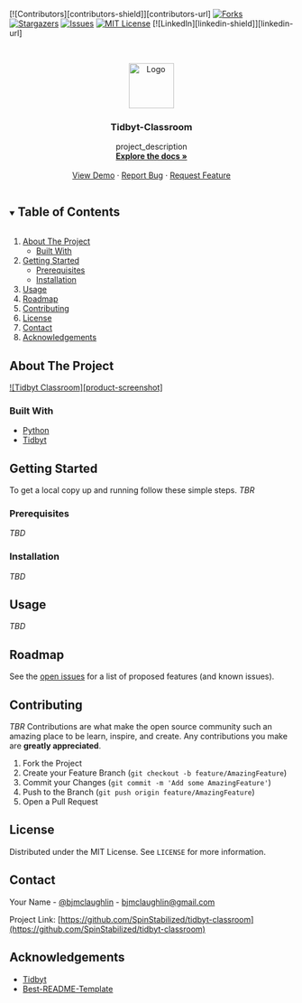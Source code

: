 <!-- PROJECT SHIELDS -->
<!--
*** I'm using markdown "reference style" links for readability.
*** Reference links are enclosed in brackets [ ] instead of parentheses ( ).
*** See the bottom of this document for the declaration of the reference variables
*** for contributors-url, forks-url, etc. This is an optional, concise syntax you may use.
*** https://www.markdownguide.org/basic-syntax/#reference-style-links
-->
[![Contributors][contributors-shield]][contributors-url]
[![Forks][forks-shield]][forks-url]
[![Stargazers][stars-shield]][stars-url]
[![Issues][issues-shield]][issues-url]
[![MIT License][license-shield]][license-url]
[![LinkedIn][linkedin-shield]][linkedin-url]



<!-- PROJECT LOGO -->
<br />
<p align="center">
  <a href="https://github.com/SpinStabilized/tidbyt-classroom">
    <img src="images/logo.png" alt="Logo" width="80" height="80">
  </a>

  <h3 align="center">Tidbyt-Classroom</h3>

  <p align="center">
    project_description
    <br />
    <a href="https://github.com/SpinStabilized/tidbyt-classroom"><strong>Explore the docs »</strong></a>
    <br />
    <br />
    <a href="https://github.com/SpinStabilized/tidbyt-classroom">View Demo</a>
    ·
    <a href="https://github.com/SpinStabilized/tidbyt-classroom/issues">Report Bug</a>
    ·
    <a href="https://github.com/SpinStabilized/tidbyt-classroom/issues">Request Feature</a>
  </p>
</p>



<!-- TABLE OF CONTENTS -->
<details open="open">
  <summary><h2 style="display: inline-block">Table of Contents</h2></summary>
  <ol>
    <li>
      <a href="#about-the-project">About The Project</a>
      <ul>
        <li><a href="#built-with">Built With</a></li>
      </ul>
    </li>
    <li>
      <a href="#getting-started">Getting Started</a>
      <ul>
        <li><a href="#prerequisites">Prerequisites</a></li>
        <li><a href="#installation">Installation</a></li>
      </ul>
    </li>
    <li><a href="#usage">Usage</a></li>
    <li><a href="#roadmap">Roadmap</a></li>
    <li><a href="#contributing">Contributing</a></li>
    <li><a href="#license">License</a></li>
    <li><a href="#contact">Contact</a></li>
    <li><a href="#acknowledgements">Acknowledgements</a></li>
  </ol>
</details>



<!-- ABOUT THE PROJECT -->
## About The Project

[![Tidbyt Classroom][product-screenshot]](https://github.com/SpinStabilized/tidbyt-classroom/)


### Built With

* [Python](https://www.python.org/)
* [Tidbyt](https://tidbyt.com/)


<!-- GETTING STARTED -->
## Getting Started

To get a local copy up and running follow these simple steps. *TBR*

### Prerequisites

*TBD*

### Installation

*TBD*


<!-- USAGE EXAMPLES -->
## Usage

*TBD*


<!-- ROADMAP -->
## Roadmap

See the [open issues](https://github.com/SpinStabilized/tidbyt-classroom/issues) for a list of proposed features (and known issues).


<!-- CONTRIBUTING -->
## Contributing

*TBR*
Contributions are what make the open source community such an amazing place to be learn, inspire, and create. Any contributions you make are **greatly appreciated**.

1. Fork the Project
2. Create your Feature Branch (`git checkout -b feature/AmazingFeature`)
3. Commit your Changes (`git commit -m 'Add some AmazingFeature'`)
4. Push to the Branch (`git push origin feature/AmazingFeature`)
5. Open a Pull Request



<!-- LICENSE -->
## License

Distributed under the MIT License. See `LICENSE` for more information.



<!-- CONTACT -->
## Contact

Your Name - [@bjmclaughlin](https://twitter.com/bjmclaughlin) - bjmclaughlin@gmail.com

Project Link: [https://github.com/SpinStabilized/tidbyt-classroom](https://github.com/SpinStabilized/tidbyt-classroom)



<!-- ACKNOWLEDGEMENTS -->
## Acknowledgements

* [Tidbyt](https://tidbyt.com/)
* [Best-README-Template](https://github.com/othneildrew/Best-README-Template)


<!-- MARKDOWN LINKS & IMAGES -->
<!-- https://www.markdownguide.org/basic-syntax/#reference-style-links -->
[forks-shield]: https://img.shields.io/github/forks/SpinStabilized/tidbyt-classroom
[forks-url]: https://github.com/SpinStabilized/tidbyt-classroom/network/members
[stars-shield]: https://img.shields.io/github/stars/SpinStabilized/tidbyt-classroom
[stars-url]: https://github.com/SpinStabilized/tidbyt-classroom/stargazers
[issues-shield]: https://img.shields.io/github/issues/SpinStabilized/tidbyt-classroom
[issues-url]: https://github.com/SpinStabilized/tidbyt-classroom/issues
[license-shield]: https://img.shields.io/github/license/SpinStabilized/tidbyt-classroom
[license-url]: https://github.com/SpinStabilized/tidbyt-classroom/blob/master/LICENSE